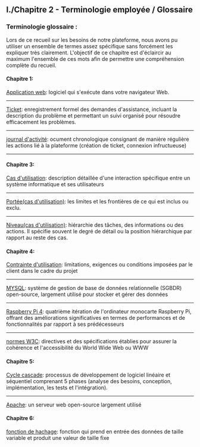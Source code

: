 ## I./Chapitre 2 - Terminologie employée / Glossaire


### Terminologie glossaire :

Lors de ce recueil sur les besoins de notre plateforme, nous avons pu utiliser
un ensemble de termes assez spécifique sans forcément les expliquer très clairement. L'objectif
de ce chapitre est d'éclaircir au maximum l'ensemble de ces mots afin de permettre une compréhension complète du recueil.


#### Chapitre 1:
<u>Application web</u>: logiciel qui s'exécute dans votre navigateur Web.
****
<u>Ticket</u>: enregistrement formel des demandes d'assistance, incluant la description du problème et permettant un suivi organisé pour résoudre efficacement les problèmes.
****
<u>journal d'activité</u>: ocument chronologique consignant de manière régulière les actions lié à la plateforme (création de ticket, connexion infructueuse)
****

#### Chapitre 3:
<u>Cas d'utilisation</u>: description détaillée d'une interaction spécifique entre un système informatique et ses utilisateurs
****
<u>Portée(cas d'utilisation)</u>: les limites et les frontières de ce qui est inclus ou exclu.
****
<u>Niveau(cas d'utilisation)</u>: hiérarchie des tâches, des informations ou des actions. Il spécifie souvent le degré de détail ou la position hiérarchique par rapport au reste des cas.

#### Chapitre 4:
<u>Contrainte d'utilisation</u>: limitations, exigences ou conditions imposées par le client dans le cadre du projet
****
<u>MYSQL</u>: système de gestion de base de données relationnelle (SGBDR) open-source, largement utilisé pour stocker et gérer des données
****
<u>Raspberry Pi 4</u>: quatrième itération de l'ordinateur monocarte Raspberry Pi, offrant des améliorations significatives en termes de performances et de fonctionnalités par rapport à ses prédécesseurs
****
<u>normes W3C</u>: directives et des spécifications établies pour assurer la cohérence et l'accessibilité du World Wide Web ou WWW

#### Chapitre 5:
<u>Cycle cascade</u>: processus de développement de logiciel linéaire et séquentiel comprenant 5 phases (analyse des besoins, conception, implémentation, les tests et l'intégration).
****
<u>Apache</u>: un serveur web open-source largement utilisé

#### Chapitre 6:
<u>fonction de hachage</u>: fonction qui prend en entrée des données de taille variable et produit une valeur de taille fixe


